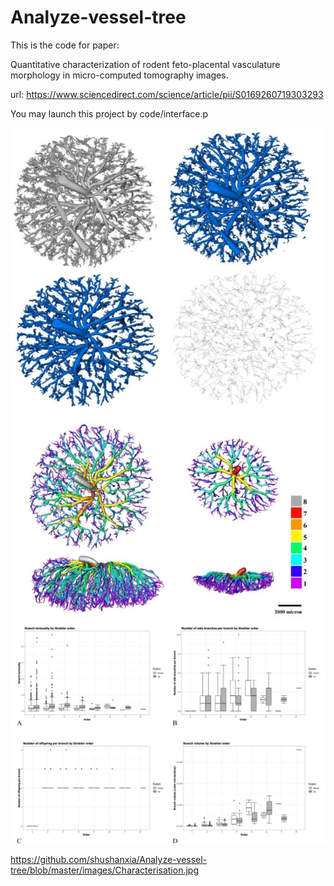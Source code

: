 # Analyze-vessel-tree
This is the code for paper: 

Quantitative characterization of rodent feto-placental vasculature morphology in micro-computed tomography images.

url: https://www.sciencedirect.com/science/article/pii/S0169260719303293

You may launch this project by code/interface.p

  ![Original_Micro_CT_image](http://github.com/shushanxia/Analyze-vessel-tree/raw/master/images/Original_Micro_CT_image.jpg)
  ![Strahler_Ordered_Micro_CT_image](http://github.com/shushanxia/Analyze-vessel-tree/raw/master/images/Strahler_Ordered_Micro_CT_image.jpg)
  ![Characterisation](http://github.com/shushanxia/Analyze-vessel-tree/raw/master/images/Characterisation.jpg)

https://github.com/shushanxia/Analyze-vessel-tree/blob/master/images/Characterisation.jpg
